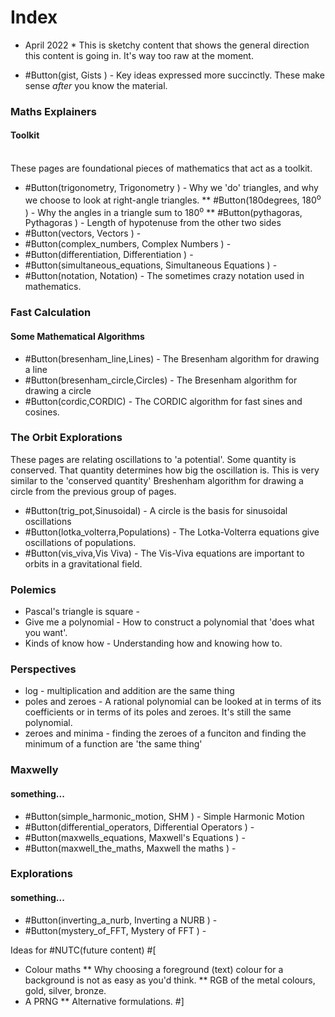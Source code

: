 # Index

 * April 2022 * This is sketchy content that shows the general direction this content is going in.  It's way too raw at the moment.


* #Button(gist, Gists ) - Key ideas expressed more succinctly.  These make sense *after* you know the material.


### Maths Explainers
#### Toolkit
<br>These pages are foundational pieces of mathematics that act as a toolkit.
* #Button(trigonometry, Trigonometry ) - Why we 'do' triangles, and why we choose to look at right-angle triangles.
** #Button(180degrees, 180<sup>o</sup> ) - Why the angles in a triangle sum to 180<sup>o</sup>
** #Button(pythagoras, Pythagoras ) - Length of hypotenuse from the other two sides
* #Button(vectors, Vectors ) - 
* #Button(complex_numbers, Complex Numbers ) - 
* #Button(differentiation, Differentiation ) - 
* #Button(simultaneous_equations, Simultaneous Equations ) - 
* #Button(notation, Notation) - The sometimes crazy notation used in mathematics.

### Fast Calculation
#### Some Mathematical Algorithms
* #Button(bresenham_line,Lines) - The Bresenham algorithm for drawing a line
* #Button(bresenham_circle,Circles) - The Bresenham algorithm for drawing a circle
* #Button(cordic,CORDIC) - The CORDIC algorithm for fast sines and cosines.

### The Orbit Explorations
These pages are relating oscillations to 'a potential'.  Some quantity is conserved.  That quantity determines how big the oscillation is.  This is very similar to the 'conserved quantity' Breshenham algorithm for drawing a circle from the previous group of pages.
* #Button(trig_pot,Sinusoidal) - A circle is the basis for sinusoidal oscillations
* #Button(lotka_volterra,Populations) - The Lotka-Volterra equations give oscillations of populations.
* #Button(vis_viva,Vis Viva) - The Vis-Viva equations are important to orbits in a gravitational field.

### Polemics
* Pascal's triangle is square - 
* Give me a polynomial - How to construct a polynomial that 'does what you want'.
* Kinds of know how - Understanding how and knowing how to.

### Perspectives
* log - multiplication and addition are the same thing
* poles and zeroes - A rational polynomial can be looked at in terms of its coefficients or in terms of its poles and zeroes.  It's still the same polynomial.
* zeroes and minima - finding the zeroes of a funciton and finding the minimum of a function are 'the same thing'

### Maxwelly
#### something...
* #Button(simple_harmonic_motion, SHM ) - Simple Harmonic Motion
* #Button(differential_operators, Differential Operators ) - 
* #Button(maxwells_equations, Maxwell's Equations ) - 
* #Button(maxwell_the_maths, Maxwell the maths ) - 

### Explorations
#### something...
* #Button(inverting_a_nurb, Inverting a NURB ) - 
* #Button(mystery_of_FFT, Mystery of FFT ) - 

Ideas for #NUTC(future content)
#[

* Colour maths
** Why choosing a foreground (text) colour for a background is not as easy as you'd think.
** RGB of the metal colours, gold, silver, bronze.
* A PRNG
** Alternative formulations.
#]